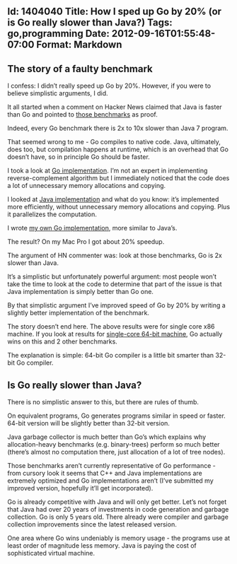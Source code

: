 Id: 1404040
Title: How I sped up Go by 20% (or is Go really slower than Java?)
Tags: go,programming
Date: 2012-09-16T01:55:48-07:00
Format: Markdown
--------------
The story of a faulty benchmark
-------------------------------

I confess: I didn’t really speed up Go by 20%. However, if you were to
believe simplistic arguments, I did.

It all started when a comment on Hacker News claimed that Java is faster
than Go and pointed to [those
benchmarks](http://shootout.alioth.debian.org/u32/benchmark.php?test=all&lang=go&lang2=java)
as proof.

Indeed, every Go benchmark there is 2x to 10x slower than Java 7
program.

That seemed wrong to me - Go compiles to native code. Java, ultimately,
does too, but compilation happens at runtime, which is an overhead that
Go doesn’t have, so in principle Go should be faster.

I took a look at [Go
implementation](https://github.com/kjk/kjkpub/blob/master/gobench/revcomp.go).
I’m not an expert in implementing reverse-complement algorithm but I
immediately noticed that the code does a lot of unnecessary memory
allocations and copying.

I looked at [Java
implementation](http://shootout.alioth.debian.org/u64/program.php?test=revcomp&lang=java&id=6)
and what do you know: it’s implemented more efficiently, without
unnecessary memory allocations and copying. Plus it parallelizes the
computation.

I wrote [my own Go
implementation](https://github.com/kjk/kjkpub/blob/master/gobench/revcomp8c.go),
more similar to Java’s.

The result? On my Mac Pro I got about 20% speedup.

The argument of HN commenter was: look at those benchmarks, Go is 2x
slower than Java.

It’s a simplistic but unfortunately powerful argument: most people won’t
take the time to look at the code to determine that part of the issue is
that Java implementation is simply better than Go one.

By that simplistic argument I’ve improved speed of Go by 20% by writing
a slightly better implementation of the benchmark.

The story doesn’t end here. The above results were for single core x86
machine. If you look at results for [single-core 64-bit
machine](http://shootout.alioth.debian.org/u64/benchmark.php?test=all&lang=go&lang2=java),
Go actually wins on this and 2 other benchmarks.

The explanation is simple: 64-bit Go compiler is a little bit smarter
than 32-bit Go compiler.

Is Go really slower than Java?
------------------------------

There is no simplistic answer to this, but there are rules of thumb.

On equivalent programs, Go generates programs similar in speed or
faster. 64-bit version will be slightly better than 32-bit version.

Java garbage collector is much better than Go’s which explains why
allocation-heavy benchmarks (e.g. binary-trees) perform so much better
(there’s almost no computation there, just allocation of a lot of tree
nodes).

Those benchmarks aren’t currently representative of Go performance -
from cursory look it seems that C++ and Java implementations are
extremely optimized and Go implementations aren’t (I’ve submitted my
improved version, hopefully it’ll get incorporated).

Go is already competitive with Java and will only get better. Let’s not
forget that Java had over 20 years of investments in code generation and
garbage collection. Go is only 5 years old. There already were compiler
and garbage collection improvements since the latest released version.

One area where Go wins undeniably is memory usage - the programs use at
least order of magnitude less memory. Java is paying the cost of
sophisticated virtual machine.
